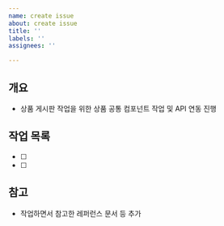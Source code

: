 ```yaml
---
name: create issue
about: create issue
title: ''
labels: ''
assignees: ''

---
```


## 개요
- 상품 게시판 작업을 위한 상품 공통 컴포넌트 작업 및 API 연동 진행

## 작업 목록
- [ ] 
- [ ] 
## 참고
- 작업하면서 참고한 레퍼런스 문서 등 추가
